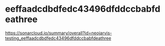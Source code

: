 # eeffaadcdbdfedc43496dfddccbabfdeathree
https://sonarcloud.io/summary/overall?id=neojarvis-testing_eeffaadcdbdfedc43496dfddccbabfdeathree
